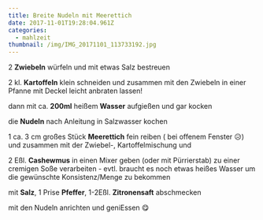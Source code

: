 ```yaml
---
title: Breite Nudeln mit Meerettich
date: 2017-11-01T19:28:04.961Z
categories:
  - mahlzeit
thumbnail: /img/IMG_20171101_113733192.jpg
---
```

2 **Zwiebeln** würfeln und mit etwas Salz bestreuen

2 kl. **Kartoffeln** klein schneiden und zusammen mit den Zwiebeln in einer Pfanne mit Deckel leicht anbraten lassen!

dann mit ca. **200ml**  heißem **Wasser** aufgießen und gar kocken

die **Nudeln** nach Anleitung in Salzwasser kochen

1 ca. 3 cm großes Stück **Meerettich** fein reiben ( bei offenem Fenster 😥) und zusammen mit  der Zwiebel-, Kartoffelmischung und

2 Eßl. **Cashewmus**  in einen Mixer geben (oder mit  Pürrierstab) zu einer cremigen Soße verarbeiten - evtl. braucht es noch etwas heißes Wasser um die gewünschte Konsistenz/Menge zu bekommen

mit **Salz**, 1 Prise **Pfeffer**, 1-2Eßl. **Zitronensaft**  abschmecken

mit den Nudeln anrichten und geniEssen 😋
